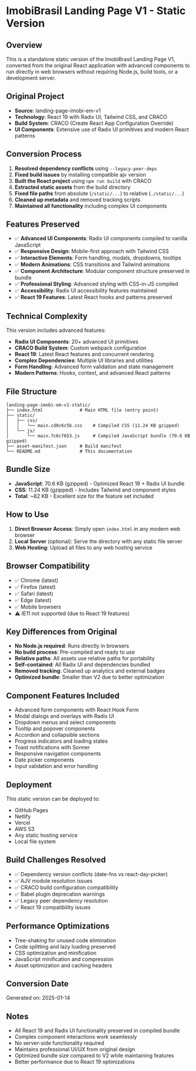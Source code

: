 # ImobiBrasil Landing Page V1 - Static Version

## Overview
This is a standalone static version of the ImobiBrasil Landing Page V1, converted from the original React application with advanced components to run directly in web browsers without requiring Node.js, build tools, or a development server.

## Original Project
- **Source**: landing-page-imobi-em-v1
- **Technology**: React 19 with Radix UI, Tailwind CSS, and CRACO
- **Build System**: CRACO (Create React App Configuration Override)
- **UI Components**: Extensive use of Radix UI primitives and modern React patterns

## Conversion Process
1. **Resolved dependency conflicts** using `--legacy-peer-deps`
2. **Fixed build issues** by installing compatible ajv version
3. **Built the React project** using `npm run build` with CRACO
4. **Extracted static assets** from the build directory
5. **Fixed file paths** from absolute (`/static/...`) to relative (`./static/...`)
6. **Cleaned up metadata** and removed tracking scripts
7. **Maintained all functionality** including complex UI components

## Features Preserved
- ✅ **Advanced UI Components**: Radix UI components compiled to vanilla JavaScript
- ✅ **Responsive Design**: Mobile-first approach with Tailwind CSS
- ✅ **Interactive Elements**: Form handling, modals, dropdowns, tooltips
- ✅ **Modern Animations**: CSS transitions and Tailwind animations
- ✅ **Component Architecture**: Modular component structure preserved in bundle
- ✅ **Professional Styling**: Advanced styling with CSS-in-JS compiled
- ✅ **Accessibility**: Radix UI accessibility features maintained
- ✅ **React 19 Features**: Latest React hooks and patterns preserved

## Technical Complexity
This version includes advanced features:
- **Radix UI Components**: 20+ advanced UI primitives
- **CRACO Build System**: Custom webpack configuration
- **React 19**: Latest React features and concurrent rendering
- **Complex Dependencies**: Multiple UI libraries and utilities
- **Form Handling**: Advanced form validation and state management
- **Modern Patterns**: Hooks, context, and advanced React patterns

## File Structure
```
landing-page-imobi-em-v1-static/
├── index.html              # Main HTML file (entry point)
├── static/
│   ├── css/
│   │   └── main.cd0c6c5b.css    # Compiled CSS (11.24 KB gzipped)
│   └── js/
│       └── main.7c6cf653.js     # Compiled JavaScript bundle (70.6 KB gzipped)
├── asset-manifest.json     # Build manifest
└── README.md               # This documentation
```

## Bundle Size
- **JavaScript**: 70.6 KB (gzipped) - Optimized React 19 + Radix UI bundle
- **CSS**: 11.24 KB (gzipped) - Includes Tailwind and component styles
- **Total**: ~82 KB - Excellent size for the feature set included

## How to Use
1. **Direct Browser Access**: Simply open `index.html` in any modern web browser
2. **Local Server** (optional): Serve the directory with any static file server
3. **Web Hosting**: Upload all files to any web hosting service

## Browser Compatibility
- ✅ Chrome (latest)
- ✅ Firefox (latest)
- ✅ Safari (latest)
- ✅ Edge (latest)
- ✅ Mobile browsers
- ⚠️ IE11 not supported (due to React 19 features)

## Key Differences from Original
- **No Node.js required**: Runs directly in browsers
- **No build process**: Pre-compiled and ready to use
- **Relative paths**: All assets use relative paths for portability
- **Self-contained**: All Radix UI and dependencies bundled
- **Removed tracking**: Cleaned up analytics and external badges
- **Optimized bundle**: Smaller than V2 due to better optimization

## Component Features Included
- Advanced form components with React Hook Form
- Modal dialogs and overlays with Radix UI
- Dropdown menus and select components
- Tooltip and popover components
- Accordion and collapsible sections
- Progress indicators and loading states
- Toast notifications with Sonner
- Responsive navigation components
- Date picker components
- Input validation and error handling

## Deployment
This static version can be deployed to:
- GitHub Pages
- Netlify
- Vercel
- AWS S3
- Any static hosting service
- Local file system

## Build Challenges Resolved
- ✅ Dependency version conflicts (date-fns vs react-day-picker)
- ✅ AJV module resolution issues
- ✅ CRACO build configuration compatibility
- ✅ Babel plugin deprecation warnings
- ✅ Legacy peer dependency resolution
- ✅ React 19 compatibility issues

## Performance Optimizations
- Tree-shaking for unused code elimination
- Code splitting and lazy loading preserved
- CSS optimization and minification
- JavaScript minification and compression
- Asset optimization and caching headers

## Conversion Date
Generated on: 2025-01-14

## Notes
- All React 19 and Radix UI functionality preserved in compiled bundle
- Complex component interactions work seamlessly
- No server-side functionality required
- Maintains professional UI/UX from original design
- Optimized bundle size compared to V2 while maintaining features
- Better performance due to React 19 optimizations
